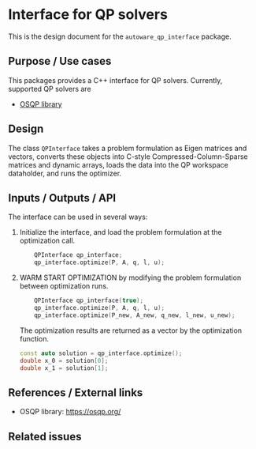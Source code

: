 # Interface for QP solvers

This is the design document for the `autoware_qp_interface` package.

## Purpose / Use cases

This packages provides a C++ interface for QP solvers.
Currently, supported QP solvers are

- [OSQP library](https://osqp.org/docs/solver/index.html)

## Design

The class `QPInterface` takes a problem formulation as Eigen matrices and vectors, converts these objects into
C-style Compressed-Column-Sparse matrices and dynamic arrays, loads the data into the QP workspace dataholder, and runs the optimizer.

## Inputs / Outputs / API

The interface can be used in several ways:

1. Initialize the interface, and load the problem formulation at the optimization call.

   ```cpp
       QPInterface qp_interface;
       qp_interface.optimize(P, A, q, l, u);
   ```

2. WARM START OPTIMIZATION by modifying the problem formulation between optimization runs.

   ```cpp
       QPInterface qp_interface(true);
       qp_interface.optimize(P, A, q, l, u);
       qp_interface.optimize(P_new, A_new, q_new, l_new, u_new);
   ```

   The optimization results are returned as a vector by the optimization function.

   ```cpp
   const auto solution = qp_interface.optimize();
   double x_0 = solution[0];
   double x_1 = solution[1];
   ```

## References / External links

- OSQP library: <https://osqp.org/>

## Related issues
